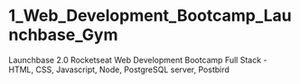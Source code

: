 # 1_Web_Development_Bootcamp_Launchbase_Gym
 Launchbase 2.0 Rocketseat Web Development Bootcamp Full Stack - HTML, CSS, Javascript, Node, PostgreSQL server, Postbird

